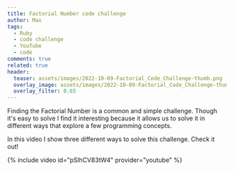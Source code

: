 ```yaml
---
title: Factorial Number code challenge
author: Max
tags:
  - Ruby
  - code challenge
  - YouTube
  - code
comments: true
related: true
header:
  teaser: assets/images/2022-10-09-Factorial_Code_Challenge-thumb.png
  overlay_image: assets/images/2022-10-09-Factorial_Code_Challenge-thumb.png
  overlay_filter: 0.65
---
```

Finding the Factorial Number is a common and simple challenge. Though it's easy to solve I find it interesting because it allows us to solve it in different ways that explore a few programming concepts.

In this video I show three different ways to solve this challenge. Check it out!

{% include video id="pSlhCV83tW4" provider="youtube" %}
